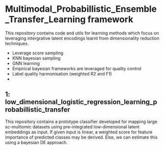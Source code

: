 # Multimodal_Probabillistic_Ensemble_Transfer_Learning framework
This repository contains code and utils for learning methods which focus on leveraging intergrative latent encodings learnt from dimensionality reduction techniques. 
-   Leverage score sampling
-   KNN bayesian sampling
-   GNN learning
-   Empirical bayesian frameworks are leveraged for quality control
-   Label quality harmonisation (weighted R2 and F1)
-   


## 1: low_dimensional_logistic_regression_learning_probabillistic_transfer
This repository contains a prototype classifier developed for mapping large sc-multiomic datasets using pre-integrated low-dimensional latent embeddings as input. If given input is linear, a weighted score for feature importance of predicted classes may be derived. Else, we can estimate this using a bayesian DE approach.
